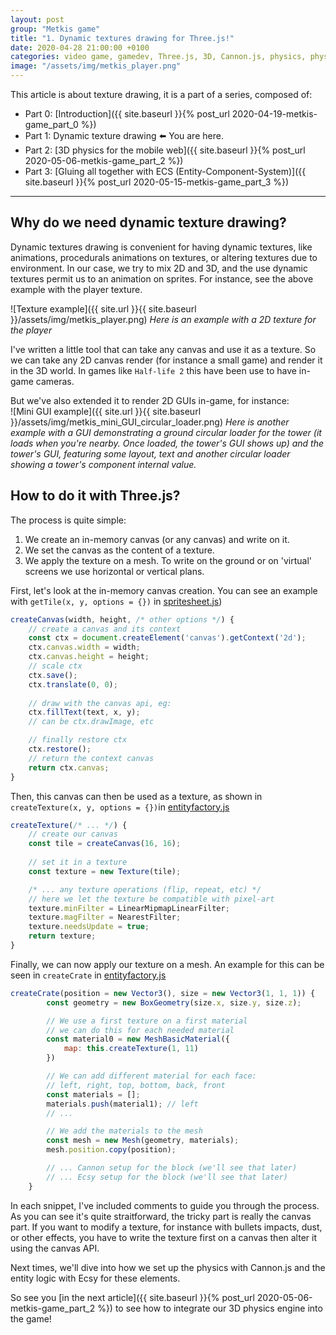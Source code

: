 ```yaml
---
layout: post
group: "Metkis game"
title: "1. Dynamic textures drawing for Three.js!"
date: 2020-04-28 21:00:00 +0100
categories: video game, gamedev, Three.js, 3D, Cannon.js, physics, physics engine, ECS, Entity-Component-Systems
image: "/assets/img/metkis_player.png"
---
```


This article is about texture drawing, it is a part of a series, composed of: 
- Part 0: [Introduction]({{ site.baseurl }}{% post_url 2020-04-19-metkis-game_part_0 %})
- Part 1: Dynamic texture drawing ⬅️ You are here.
- Part 2: [3D physics for the mobile web]({{ site.baseurl }}{% post_url 2020-05-06-metkis-game_part_2 %})
- Part 3: [Gluing all together with ECS (Entity-Component-System)]({{ site.baseurl }}{% post_url 2020-05-15-metkis-game_part_3 %})

---

## Why do we need dynamic texture drawing?

Dynamic textures drawing is convenient for having dynamic textures, like animations, procedurals animations on textures, or altering textures due to environment. 
In our case, we try to mix 2D and 3D, and the use dynamic textures permit us to an animation on sprites. 
For instance, see the above example with the player texture.

![Texture example]({{ site.url }}{{ site.baseurl }}/assets/img/metkis_player.png)
*Here is an example with a 2D texture for the player*

I've written a little tool that can take any canvas and use it as a texture. So we can take any 2D canvas render (for instance a small game) and render it in the 3D world. In games like `Half-life 2` this have been use to have in-game cameras.

But we've also extended it to render 2D GUIs in-game, for instance:  
![Mini GUI example]({{ site.url }}{{ site.baseurl }}/assets/img/metkis_mini_GUI_circular_loader.png)
*Here is another example with a GUI demonstrating a ground circular loader for the tower (it loads when you're nearby. Once loaded, the tower's GUI shows up) and the tower's GUI, featuring some layout, text and another circular loader showing a tower's component internal value.*

## How to do it with Three.js?

The process is quite simple: 
 1. We create an in-memory canvas (or any canvas) and write on it.
 2. We set the canvas as the content of a texture.
 3. We apply the texture on a mesh. To write on the ground or on 'virtual' screens we use horizontal or vertical plans.

First, let's look at the in-memory canvas creation. You can see an example with `getTile(x, y, options = {})` in [spritesheet.js](https://github.com/clallier/metkis_game/blob/master/src/spritesheet.js#L19))

```js
createCanvas(width, height, /* other options */) {
    // create a canvas and its context
    const ctx = document.createElement('canvas').getContext('2d');
    ctx.canvas.width = width;
    ctx.canvas.height = height;
    // scale ctx
    ctx.save();
    ctx.translate(0, 0);
    
    // draw with the canvas api, eg: 
    ctx.fillText(text, x, y);
    // can be ctx.drawImage, etc 

    // finally restore ctx
    ctx.restore();
    // return the context canvas
    return ctx.canvas;
}
```

Then, this canvas can then be used as a texture, as shown in `createTexture(x, y, options = {})`in [entityfactory.js](https://github.com/clallier/metkis_game/blob/master/src/game/entityfactory.js#L35)

```js
createTexture(/* ... */) {
    // create our canvas
    const tile = createCanvas(16, 16);
    
    // set it in a texture
    const texture = new Texture(tile);

    /* ... any texture operations (flip, repeat, etc) */
    // here we let the texture be compatible with pixel-art
    texture.minFilter = LinearMipmapLinearFilter;
    texture.magFilter = NearestFilter;
    texture.needsUpdate = true;
    return texture;
}
```

Finally, we can now apply our texture on a mesh. An example for this can be seen in `createCrate` in [entityfactory.js](https://github.com/clallier/metkis_game/blob/master/src/game/entityfactory.js#L244)

```js 
createCrate(position = new Vector3(), size = new Vector3(1, 1, 1)) {
        const geometry = new BoxGeometry(size.x, size.y, size.z);

        // We use a first texture on a first material
        // we can do this for each needed material
        const material0 = new MeshBasicMaterial({
            map: this.createTexture(1, 11)
        })

        // We can add different material for each face:
        // left, right, top, bottom, back, front
        const materials = [];
        materials.push(material1); // left
        // ...

        // We add the materials to the mesh
        const mesh = new Mesh(geometry, materials);
        mesh.position.copy(position);

        // ... Cannon setup for the block (we'll see that later)
        // ... Ecsy setup for the block (we'll see that later)
    }
```

In each snippet, I've included comments to guide you through the process. 
As you can see it's quite straitforward, the tricky part is really the canvas part.
If you want to modify a texture, for instance with bullets impacts, dust, or other effects, you have to write the texture first on a canvas then alter it using the canvas API.

Next times, we'll dive into how we set up the physics with Cannon.js and the entity logic with Ecsy for these elements.

So see you [in the next article]({{ site.baseurl }}{% post_url 2020-05-06-metkis-game_part_2 %}) to see how to integrate our 3D physics engine into the game!


